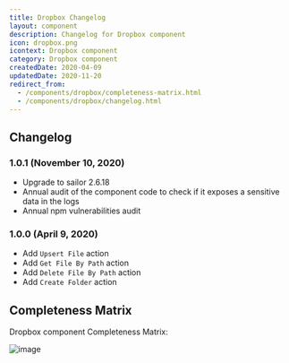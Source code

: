 ```yaml
---
title: Dropbox Changelog
layout: component
description: Changelog for Dropbox component
icon: dropbox.png
icontext: Dropbox component
category: Dropbox component
createdDate: 2020-04-09
updatedDate: 2020-11-20
redirect_from:
  - /components/dropbox/completeness-matrix.html
  - /components/dropbox/changelog.html
---
```


## Changelog

### 1.0.1 (November 10, 2020)

* Upgrade to sailor 2.6.18
* Annual audit of the component code to check if it exposes a sensitive data in the logs
* Annual npm vulnerabilities audit

### 1.0.0 (April 9, 2020)

* Add `Upsert File` action
* Add `Get File By Path` action
* Add `Delete File By Path` action
* Add `Create Folder` action

## Completeness Matrix

Dropbox component Completeness Matrix:

![image](https://user-images.githubusercontent.com/16806832/78768387-87e0d180-7994-11ea-8808-6fdff76930b7.png)

